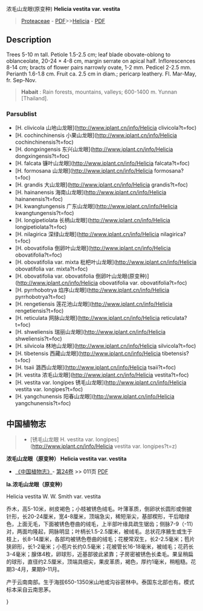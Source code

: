 浓毛山龙眼(原变种) **Helicia vestita var. vestita**

> [Proteaceae](http://www.iplant.cn/info/Proteaceae?t=foc) - [PDF](http://www.iplant.cn/foc/pdf/Proteaceae.pdf)>>[Helicia](http://www.iplant.cn/info/Helicia?t=foc) - [PDF](http://www.iplant.cn/foc/pdf/Helicia.pdf)

## Description

Trees 5-10 m tall. Petiole 1.5-2.5 cm; leaf blade obovate-oblong to oblanceolate, 20-24 × 4-8 cm, margin serrate on apical half. Inflorescences 8-14 cm; bracts of flower pairs narrowly ovate, 1-2 mm. Pedicel 2-2.5 mm. Perianth 1.6-1.8 cm. Fruit ca. 2.5 cm in diam.; pericarp leathery. Fl. Mar-May, fr. Sep-Nov.

> **Habait** : 
> Rain forests, mountains, valleys; 600-1400 m. Yunnan [Thailand].

### Parsublist

* [H.  clivicola  山地山龙眼](http://www.iplant.cn/info/Helicia clivicola?t=foc)
* [H.  cochinchinensis  小果山龙眼](http://www.iplant.cn/info/Helicia cochinchinensis?t=foc)
* [H.  dongxingensis  东兴山龙眼](http://www.iplant.cn/info/Helicia dongxingensis?t=foc)
* [H.  falcata  镰叶山龙眼](http://www.iplant.cn/info/Helicia falcata?t=foc)
* [H.  formosana  山龙眼](http://www.iplant.cn/info/Helicia formosana?t=foc)
* [H.  grandis  大山龙眼](http://www.iplant.cn/info/Helicia grandis?t=foc)
* [H.  hainanensis  海南山龙眼](http://www.iplant.cn/info/Helicia hainanensis?t=foc)
* [H.  kwangtungensis  广东山龙眼](http://www.iplant.cn/info/Helicia kwangtungensis?t=foc)
* [H.  longipetiolata  长柄山龙眼](http://www.iplant.cn/info/Helicia longipetiolata?t=foc)
* [H.  nilagirica  深绿山龙眼](http://www.iplant.cn/info/Helicia nilagirica?t=foc)
* [H.  obovatifolia  倒卵叶山龙眼](http://www.iplant.cn/info/Helicia obovatifolia?t=foc)
* [H.  obovatifolia var. mixta  枇杷叶山龙眼](http://www.iplant.cn/info/Helicia obovatifolia var. mixta?t=foc)
* [H.  obovatifolia var. obovatifolia  倒卵叶山龙眼(原变种)](http://www.iplant.cn/info/Helicia obovatifolia var. obovatifolia?t=foc)
* [H.  pyrrhobotrya  焰序山龙眼](http://www.iplant.cn/info/Helicia pyrrhobotrya?t=foc)
* [H.  rengetiensis  莲花池山龙眼](http://www.iplant.cn/info/Helicia rengetiensis?t=foc)
* [H.  reticulata  网脉山龙眼](http://www.iplant.cn/info/Helicia reticulata?t=foc)
* [H.  shweliensis  瑞丽山龙眼](http://www.iplant.cn/info/Helicia shweliensis?t=foc)
* [H.  silvicola  林地山龙眼](http://www.iplant.cn/info/Helicia silvicola?t=foc)
* [H.  tibetensis  西藏山龙眼](http://www.iplant.cn/info/Helicia tibetensis?t=foc)
* [H.  tsaii  潞西山龙眼](http://www.iplant.cn/info/Helicia tsaii?t=foc)
* [H.  vestita  浓毛山龙眼](http://www.iplant.cn/info/Helicia vestita?t=foc)
* [H.  vestita var. longipes  锈毛山龙眼](http://www.iplant.cn/info/Helicia vestita var. longipes?t=foc)
* [H.  yangchunensis  阳春山龙眼](http://www.iplant.cn/info/Helicia yangchunensis?t=foc)

## 中国植物志

> * [锈毛山龙眼  H.  vestita var. longipes](http://www.iplant.cn/info/Helicia vestita var. longipes?t=z)

**浓毛山龙眼（原变种） Helicia vestita var. vestita**

* [《中国植物志》](http://www.iplant.cn/frps)- [第24卷](http://www.iplant.cn/frps/vol/24) >> 011页 [PDF](http://www.iplant.cn/frps/pdf/24/011.pdf)

**la.浓毛山龙眼（原变种）**

Helicia vestita W. W. Smith var. vestita

乔木，高5-10米，树皮褐色；小枝被锈色绒毛。叶薄革质，倒卵状长圆形或倒披针形，长20-24厘米，宽4-8厘米，顶端急尖，稀短渐尖，基部楔形，干后暗绿色，上面无毛，下面被锈色卷曲的绒毛，上半部叶缘具疏生锯齿；侧脉7-9（-11）对，两面均隆起，网脉明显；叶柄长1.5-2.5厘米，被绒毛。总状花序腋生或生于枝上，长8-14厘米，各部均被锈色卷曲的绒毛；花梗常双生，长2-2.5毫米；苞片狭卵形，长1-2毫米；小苞片长约0.5毫米；花被管长16-18毫米，被绒毛；花药长3-4毫米；腺体4枚，卵球形，近基部彼此紧靠；子房密被锈色长柔毛。果呈稍扁的球形，直径约2.5厘米，顶端具细尖，果皮革质，褐色，厚约1毫米，稍粗糙。花期3-4月，果期9-11月。

产于云南南部。生于海拔650-1350米山地或沟谷密林中。泰国东北部也有。模式标本采自云南思茅。

}